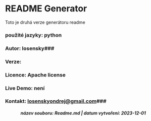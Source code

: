 
# **README Generator** #

Toto je druhá verze generátoru readme 

### použité jazyky: python ###

### **Autor:** losensky### 
### **Verze:** ###
### **Licence:** Apache license ### 
### **Live Demo:** není  ###
### **Kontakt:**  losenskyondrej@gmail.com###

##### <p align="center"> název souboru: Readme.md |  datum vytvoření: 2023-12-01 </p> #####

    